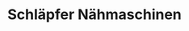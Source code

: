 ---
title: "Schläpfer Nähmaschinen"
url: /biel-bienne/schlaepfer-naehmaschinen/
shop: Nähzubehör
---